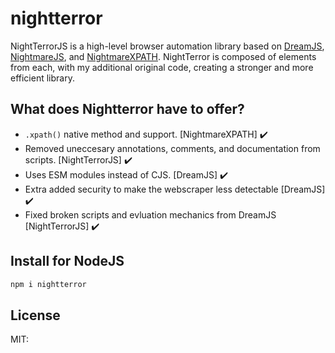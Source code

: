 # nightterror
NightTerrorJS is a high-level browser automation library based on <a href="https://github.com/YZYLAB/dream-js">DreamJS</a>, <a href="https://github.com/segmentio/nightmare">NightmareJS</a>, and <a href="https://github.com/unlight/nightmare-xpath">NightmareXPATH</a>.
NightTerror is composed of elements from each, with my additional original code, creating a stronger and more efficient library.

## What does Nightterror have to offer?
- `.xpath()` native method and support. [NightmareXPATH] ✔️
- Removed uneccesary annotations, comments, and documentation from scripts. [NightTerrorJS] ✔️
- Uses ESM modules instead of CJS. [DreamJS] ✔️
- Extra added security to make the webscraper less detectable [DreamJS] ✔️
- Fixed broken scripts and evluation mechanics from DreamJS [NightTerrorJS] ✔️

## Install for NodeJS
```css
npm i nightterror
```

## License
MIT: 
